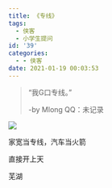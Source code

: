 ```yaml
---
title: 《专线》
tags:
  - 侠客
  - 小学生提问
id: '39'
categories:
  - - 侠客
date: 2021-01-19 00:03:53
---
```


> “我G口专线。”
> 
> \-by Mlong QQ：未记录

![](http://watchlezi.tk/wp-content/uploads/2021/01/3bbbfed6617afcdc7793659671113215687-672x1024.jpg)

家宽当专线，汽车当火箭

直接开上天

芜湖